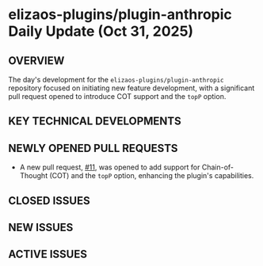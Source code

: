 # elizaos-plugins/plugin-anthropic Daily Update (Oct 31, 2025)
## OVERVIEW 
The day's development for the `elizaos-plugins/plugin-anthropic` repository focused on initiating new feature development, with a significant pull request opened to introduce COT support and the `topP` option.

## KEY TECHNICAL DEVELOPMENTS

## NEWLY OPENED PULL REQUESTS
- A new pull request, [#11](https://github.com/elizaos-plugins/plugin-anthropic/pull/11), was opened to add support for Chain-of-Thought (COT) and the `topP` option, enhancing the plugin's capabilities.

## CLOSED ISSUES

## NEW ISSUES

## ACTIVE ISSUES